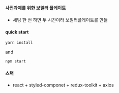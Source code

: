 #### 사전과제를 위한 보일러 플레이트

- 세팅 한 번 하면 두 시간이라 보일러플레이트를 만듦

#### quick start

`yarn install`

and

`npm start`

#### 스택

- react + styled-componet + redux-toolkit + axios
